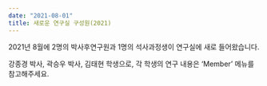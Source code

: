 ```yaml
---
date: "2021-08-01"
title: 새로운 연구실 구성원(2021)
---
```


2021년 8월에 2명의 박사후연구원과 1명의 석사과정생이 연구실에 새로 들어왔습니다.

<!--more-->

강종경 박사, 곽승우 박사, 김태현 학생으로, 각 학생의 연구 내용은 ‘Member’ 메뉴를 참고해주세요.  